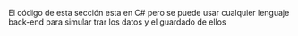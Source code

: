 El código de esta sección esta en C# pero se puede usar cualquier lenguaje back-end para simular trar los datos y el guardado de ellos
